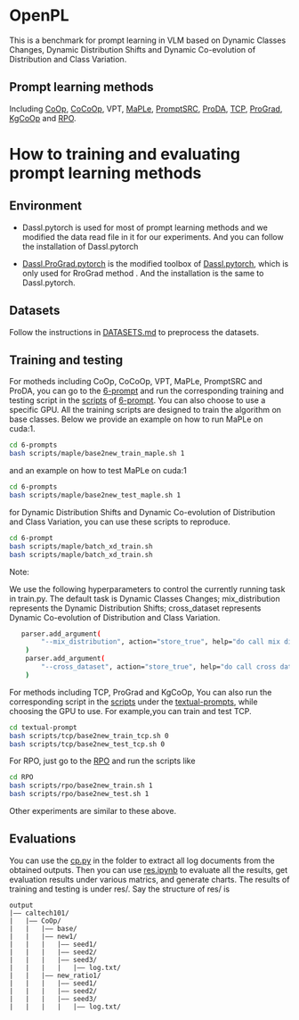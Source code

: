 # OpenPL
This is a benchmark for prompt learning in VLM based on Dynamic Classes Changes, Dynamic Distribution Shifts and Dynamic Co-evolution of Distribution and Class Variation.

## Prompt learning methods
Including [CoOp](https://github.com/KaiyangZhou/CoOp), [CoCoOp](https://github.com/KaiyangZhou/CoOp), VPT, [MaPLe](https://github.com/muzairkhattak/multimodal-prompt-learning), [PromptSRC](https://github.com/muzairkhattak/PromptSRC), [ProDA](https://github.com/bbbdylan/proda), [TCP](https://github.com/htyao89/Textual-based_Class-aware_prompt_tuning), [ProGrad](https://github.com/BeierZhu/Prompt-align), [KgCoOp](https://github.com/htyao89/KgCoOp) and [RPO](https://github.com/mlvlab/RPO).
# How to training and evaluating prompt learning methods

## Environment

* Dassl.pytorch is used for most of prompt learning methods and we modified the data read file in it for our experiments. And you can follow the installation of Dassl.pytorch

* [Dassl.ProGrad.pytorch](https://github.com/htyao89/KgCoOp/tree/main/Dassl.ProGrad.pytorch) is the modified toolbox of [Dassl.pytorch](https://github.com/KaiyangZhou/Dassl.pytorch), which is only used for RroGrad method . And the installation is the same to Dassl.pytorch.

## Datasets

Follow the instructions in [DATASETS.md](DATASETS.md) to preprocess the datasets.

## Training and testing

For motheds including CoOp, CoCoOp, VPT, MaPLe, PromptSRC and ProDA, you can go to the [6-prompt](./6-prompts) and run the corresponding training and testing script in the [scripts](./6-prompts/scripts) of [6-prompt](./6-prompts). You can also choose to use a specific GPU. All the training scripts are designed to train the algorithm on base classes. Below we provide an example on how to run MaPLe on cuda:1.

```bash
cd 6-prompts
bash scripts/maple/base2new_train_maple.sh 1
```
and an example on how to test MaPLe on cuda:1

```bash
cd 6-prompts
bash scripts/maple/base2new_test_maple.sh 1
```
for Dynamic Distribution Shifts and Dynamic Co-evolution of Distribution and Class Variation, you can use these scripts to reproduce.

```bash
cd 6-prompt
bash scripts/maple/batch_xd_train.sh
bash scripts/maple/batch_xd_train.sh
```

 Note:

We use the following hyperparameters to control the currently running task in train.py. The default task is Dynamic Classes Changes; mix_distribution represents the Dynamic Distribution Shifts; cross_dataset represents Dynamic Co-evolution of Distribution and Class Variation.

```bash
   parser.add_argument(
        "--mix_distribution", action="store_true", help="do call mix distribution"
    )
    parser.add_argument(
        "--cross_dataset", action="store_true", help="do call cross dataset"
    )
```



For methods including TCP, ProGrad and KgCoOp, You can also run the corresponding script in the [scripts](./textual-prompts/scripts) under the [textual-prompts](./textual-prompts), while choosing the GPU to use. For example,you can train and test TCP.

```bash
cd textual-prompt
bash scripts/tcp/base2new_train_tcp.sh 0 
bash scripts/tcp/base2new_test_tcp.sh 0
```

For RPO, just go to the [RPO](./RPO) and run the scripts like

```bash
cd RPO
bash scripts/rpo/base2new_train.sh 1
bash scripts/rpo/base2new_test.sh 1
```

Other experiments are similar to these above.

## Evaluations

You can use the [cp.py](6-prompts/cp.py) in the folder to extract all log documents from the obtained outputs. Then you can use [res.ipynb](res.ipynb) to evaluate all the results, get evaluation results under various matrics, and generate charts. The results of training and testing is under res/. Say the structure of res/ is

```
output
|–– caltech101/
|   |–– CoOp/
|   |   |–– base/
|   |   |–– new1/
|   |   |   |–– seed1/
|   |   |   |–– seed2/
|   |   |   |–– seed3/
|   |   |   |   |–– log.txt/
|   |   |–– new_ratio1/
|   |   |   |–– seed1/
|   |   |   |–– seed2/
|   |   |   |–– seed3/
|   |   |   |   |–– log.txt/
```
